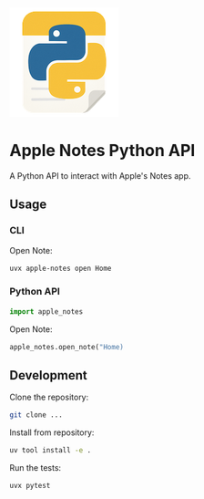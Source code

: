 ![](logo.png)

# Apple Notes Python API

A Python API to interact with Apple's Notes app.

## Usage

### CLI

Open Note:

```sh
uvx apple-notes open Home
```

### Python API

```python
import apple_notes
```

Open Note:

```python
apple_notes.open_note("Home)
```

## Development

Clone the repository:

```sh
git clone ...
```

Install from repository:

```sh
uv tool install -e .
```

Run the tests:

```sh
uvx pytest
```
